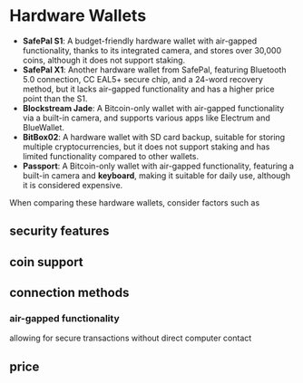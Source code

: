 # Hardware Wallets

* **SafePal S1**: A budget-friendly hardware wallet with air-gapped functionality, thanks to its integrated camera, and stores over 30,000 coins, although it does not support staking.
* **SafePal X1**: Another hardware wallet from SafePal, featuring Bluetooth 5.0 connection, CC EAL5+ secure chip, and a 24-word recovery method, but it lacks air-gapped functionality and has a higher price point than the S1.
* **Blockstream Jade**: A Bitcoin-only wallet with air-gapped functionality via a built-in camera, and supports various apps like Electrum and BlueWallet.
* **BitBox02**: A hardware wallet with SD card backup, suitable for storing multiple cryptocurrencies, but it does not support staking and has limited functionality compared to other wallets.
* **Passport**: A Bitcoin-only wallet with air-gapped functionality, featuring a built-in camera and **keyboard**, making it suitable for daily use, although it is considered expensive.

When comparing these hardware wallets, consider factors such as 

## security features

## coin support

## connection methods

### air-gapped functionality

allowing for secure transactions without direct computer contact

## price
